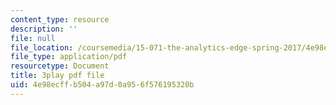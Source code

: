 ```yaml
---
content_type: resource
description: ''
file: null
file_location: /coursemedia/15-071-the-analytics-edge-spring-2017/4e98ecffb504a97d0a956f576195320b_NAQhRc3OQAw.pdf
file_type: application/pdf
resourcetype: Document
title: 3play pdf file
uid: 4e98ecff-b504-a97d-0a95-6f576195320b
---
```

